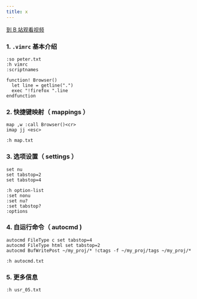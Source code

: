 ```yaml
---
title: x
---
```


[到 B 站观看视频]()

### 1. `.vimrc` 基本介绍

~~~
:so peter.txt
:h vimrc
:scriptnames
~~~

~~~
function! Browser()
  let line = getline(".")
  exec "!firefox ".line
endfunction
~~~
### 2. 快捷键映射（ mappings ）

~~~
map ,w :call Browser()<cr>
imap jj <esc>
~~~

~~~
:h map.txt
~~~

### 3. 选项设置（ settings ）

~~~
set nu
set tabstop=2
set tabstop=4
~~~

~~~
:h option-list
:set nonu
:set nu?
:set tabstop?
:options
~~~

### 4. 自运行命令（ autocmd )

~~~
autocmd FileType c set tabstop=4
autocmd FileType html set tabstop=2
autocmd BufWritePost ~/my_proj/* !ctags -f ~/my_proj/tags ~/my_proj/*
~~~

~~~
:h autocmd.txt
~~~

### 5. 更多信息

~~~
:h usr_05.txt
~~~

